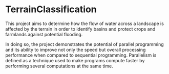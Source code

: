 # TerrainClassification
 
This project aims to determine how the flow of water across a landscape is affected by the terrain in order to identify basins and protect crops and farmlands against potential flooding. 

In doing so, the project demonstrates the potential of parallel programming and its ability to improve not only the speed but overall processing performance when compared to sequential programming. Parallelism is defined as a technique used to make programs compute faster by performing several computations at the same time.
